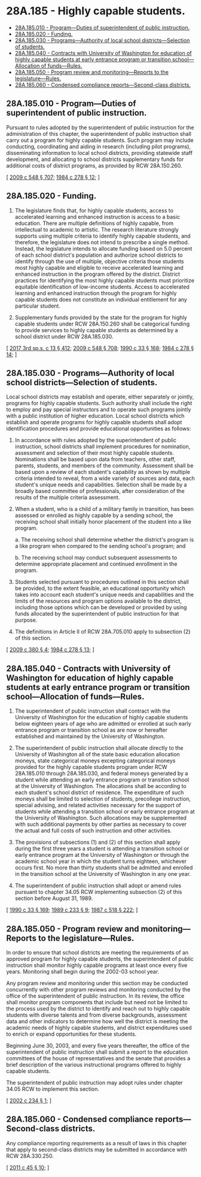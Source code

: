 # 28A.185 - Highly capable students.
* [28A.185.010 - Program—Duties of superintendent of public instruction.](#28a185010---programduties-of-superintendent-of-public-instruction)
* [28A.185.020 - Funding.](#28a185020---funding)
* [28A.185.030 - Programs—Authority of local school districts—Selection of students.](#28a185030---programsauthority-of-local-school-districtsselection-of-students)
* [28A.185.040 - Contracts with University of Washington for education of highly capable students at early entrance program or transition school—Allocation of funds—Rules.](#28a185040---contracts-with-university-of-washington-for-education-of-highly-capable-students-at-early-entrance-program-or-transition-schoolallocation-of-fundsrules)
* [28A.185.050 - Program review and monitoring—Reports to the legislature—Rules.](#28a185050---program-review-and-monitoringreports-to-the-legislaturerules)
* [28A.185.060 - Condensed compliance reports—Second-class districts.](#28a185060---condensed-compliance-reportssecond-class-districts)
## 28A.185.010 - Program—Duties of superintendent of public instruction.
Pursuant to rules adopted by the superintendent of public instruction for the administration of this chapter, the superintendent of public instruction shall carry out a program for highly capable students. Such program may include conducting, coordinating and aiding in research (including pilot programs), disseminating information to local school districts, providing statewide staff development, and allocating to school districts supplementary funds for additional costs of district programs, as provided by RCW 28A.150.260.

\[ [2009 c 548 § 707](https://lawfilesext.leg.wa.gov/biennium/2009-10/Pdf/Bills/Session%20Laws/House/2261-S.SL.pdf?cite=2009%20c%20548%20§%20707); [1984 c 278 § 12](https://leg.wa.gov/CodeReviser/documents/sessionlaw/1984c278.pdf?cite=1984%20c%20278%20§%2012); \]

## 28A.185.020 - Funding.
1. The legislature finds that, for highly capable students, access to accelerated learning and enhanced instruction is access to a basic education. There are multiple definitions of highly capable, from intellectual to academic to artistic. The research literature strongly supports using multiple criteria to identify highly capable students, and therefore, the legislature does not intend to prescribe a single method. Instead, the legislature intends to allocate funding based on 5.0 percent of each school district's population and authorize school districts to identify through the use of multiple, objective criteria those students most highly capable and eligible to receive accelerated learning and enhanced instruction in the program offered by the district. District practices for identifying the most highly capable students must prioritize equitable identification of low-income students. Access to accelerated learning and enhanced instruction through the program for highly capable students does not constitute an individual entitlement for any particular student.

2. Supplementary funds provided by the state for the program for highly capable students under RCW 28A.150.260 shall be categorical funding to provide services to highly capable students as determined by a school district under RCW 28A.185.030.

\[ [2017 3rd sp.s. c 13 § 412](https://lawfilesext.leg.wa.gov/biennium/2017-18/Pdf/Bills/Session%20Laws/House/2242.SL.pdf?cite=2017%203rd%20sp.s.%20c%2013%20§%20412); [2009 c 548 § 708](https://lawfilesext.leg.wa.gov/biennium/2009-10/Pdf/Bills/Session%20Laws/House/2261-S.SL.pdf?cite=2009%20c%20548%20§%20708); [1990 c 33 § 168](https://leg.wa.gov/CodeReviser/documents/sessionlaw/1990c33.pdf?cite=1990%20c%2033%20§%20168); [1984 c 278 § 14](https://leg.wa.gov/CodeReviser/documents/sessionlaw/1984c278.pdf?cite=1984%20c%20278%20§%2014); \]

## 28A.185.030 - Programs—Authority of local school districts—Selection of students.
Local school districts may establish and operate, either separately or jointly, programs for highly capable students. Such authority shall include the right to employ and pay special instructors and to operate such programs jointly with a public institution of higher education. Local school districts which establish and operate programs for highly capable students shall adopt identification procedures and provide educational opportunities as follows:

1. In accordance with rules adopted by the superintendent of public instruction, school districts shall implement procedures for nomination, assessment and selection of their most highly capable students. Nominations shall be based upon data from teachers, other staff, parents, students, and members of the community. Assessment shall be based upon a review of each student's capability as shown by multiple criteria intended to reveal, from a wide variety of sources and data, each student's unique needs and capabilities. Selection shall be made by a broadly based committee of professionals, after consideration of the results of the multiple criteria assessment.

2. When a student, who is a child of a military family in transition, has been assessed or enrolled as highly capable by a sending school, the receiving school shall initially honor placement of the student into a like program.

   a. The receiving school shall determine whether the district's program is a like program when compared to the sending school's program; and

   b. The receiving school may conduct subsequent assessments to determine appropriate placement and continued enrollment in the program.

3. Students selected pursuant to procedures outlined in this section shall be provided, to the extent feasible, an educational opportunity which takes into account each student's unique needs and capabilities and the limits of the resources and program options available to the district, including those options which can be developed or provided by using funds allocated by the superintendent of public instruction for that purpose.

4. The definitions in Article II of RCW 28A.705.010 apply to subsection (2) of this section.

\[ [2009 c 380 § 4](https://lawfilesext.leg.wa.gov/biennium/2009-10/Pdf/Bills/Session%20Laws/Senate/5248-S.SL.pdf?cite=2009%20c%20380%20§%204); [1984 c 278 § 13](https://leg.wa.gov/CodeReviser/documents/sessionlaw/1984c278.pdf?cite=1984%20c%20278%20§%2013); \]

## 28A.185.040 - Contracts with University of Washington for education of highly capable students at early entrance program or transition school—Allocation of funds—Rules.
1. The superintendent of public instruction shall contract with the University of Washington for the education of highly capable students below eighteen years of age who are admitted or enrolled at such early entrance program or transition school as are now or hereafter established and maintained by the University of Washington.

2. The superintendent of public instruction shall allocate directly to the University of Washington all of the state basic education allocation moneys, state categorical moneys excepting categorical moneys provided for the highly capable students program under RCW 28A.185.010 through 28A.185.030, and federal moneys generated by a student while attending an early entrance program or transition school at the University of Washington. The allocations shall be according to each student's school district of residence. The expenditure of such moneys shall be limited to selection of students, precollege instruction, special advising, and related activities necessary for the support of students while attending a transition school or early entrance program at the University of Washington. Such allocations may be supplemented with such additional payments by other parties as necessary to cover the actual and full costs of such instruction and other activities.

3. The provisions of subsections (1) and (2) of this section shall apply during the first three years a student is attending a transition school or early entrance program at the University of Washington or through the academic school year in which the student turns eighteen, whichever occurs first. No more than thirty students shall be admitted and enrolled in the transition school at the University of Washington in any one year.

4. The superintendent of public instruction shall adopt or amend rules pursuant to chapter 34.05 RCW implementing subsection (2) of this section before August 31, 1989.

\[ [1990 c 33 § 169](https://leg.wa.gov/CodeReviser/documents/sessionlaw/1990c33.pdf?cite=1990%20c%2033%20§%20169); [1989 c 233 § 9](https://leg.wa.gov/CodeReviser/documents/sessionlaw/1989c233.pdf?cite=1989%20c%20233%20§%209); [1987 c 518 § 222](https://leg.wa.gov/CodeReviser/documents/sessionlaw/1987c518.pdf?cite=1987%20c%20518%20§%20222); \]

## 28A.185.050 - Program review and monitoring—Reports to the legislature—Rules.
In order to ensure that school districts are meeting the requirements of an approved program for highly capable students, the superintendent of public instruction shall monitor highly capable programs at least once every five years. Monitoring shall begin during the 2002-03 school year.

Any program review and monitoring under this section may be conducted concurrently with other program reviews and monitoring conducted by the office of the superintendent of public instruction. In its review, the office shall monitor program components that include but need not be limited to the process used by the district to identify and reach out to highly capable students with diverse talents and from diverse backgrounds, assessment data and other indicators to determine how well the district is meeting the academic needs of highly capable students, and district expenditures used to enrich or expand opportunities for these students.

Beginning June 30, 2003, and every five years thereafter, the office of the superintendent of public instruction shall submit a report to the education committees of the house of representatives and the senate that provides a brief description of the various instructional programs offered to highly capable students.

The superintendent of public instruction may adopt rules under chapter 34.05 RCW to implement this section.

\[ [2002 c 234 § 1](https://lawfilesext.leg.wa.gov/biennium/2001-02/Pdf/Bills/Session%20Laws/House/2748.SL.pdf?cite=2002%20c%20234%20§%201); \]

## 28A.185.060 - Condensed compliance reports—Second-class districts.
Any compliance reporting requirements as a result of laws in this chapter that apply to second-class districts may be submitted in accordance with RCW 28A.330.250.

\[ [2011 c 45 § 10](https://lawfilesext.leg.wa.gov/biennium/2011-12/Pdf/Bills/Session%20Laws/Senate/5184-S.SL.pdf?cite=2011%20c%2045%20§%2010); \]

